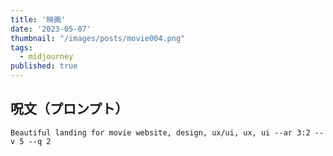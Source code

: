 ```yaml
---
title: '映画'
date: '2023-05-07'
thumbnail: "/images/posts/movie004.png"
tags:
  - midjourney
published: true
---
```


## 呪文（プロンプト）
```
Beautiful landing for movie website, design, ux/ui, ux, ui --ar 3:2 --v 5 --q 2
```